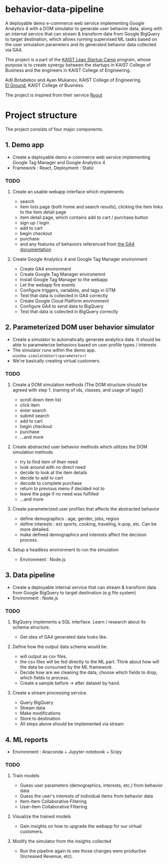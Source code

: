# behavior-data-pipeline
A deployable demo e-commerce web service implementing Google Analytics 4 with a DOM simulator to generate user behavior data, along with an internal service that can stream &amp; transform data from Google BigQuery to target destination, which allows running supervised ML tasks based on the user simulation parameters and its generated behavior data collected via GA4.

This project is a part of the [KAIST Lean Startup Camp](https://kcbstartup.kaist.ac.kr/sub0307) program, whose purpose is to create synergy between the startups in KAIST College of Business and the engineers in KAIST College of Engineering.

Adil Botabekov and Ayan Mukanov, KAIST College of Engineering.  
[El Ground](https://www.elground.com/), KAIST College of Business.  

The project is inspired from their service [Roout](https://roout.co.kr)


# Project structure
The project consists of four major components.

## 1. Demo app
- Create a deployable demo e-commerce web service implementing Google Tag Manager and Google Analytics 4
- Framework : React, Deployment : Static

### TODO 
1. Create an usable webapp interface which implements
    - search
    - item lists page (both home and search results), clicking the item links to the item detail page
    - item detail page, which contains add to cart / purchase button
    - sign up / login
    - add to cart
    - begin checkout
    - purchase
    - and any features of behaviors referenced from [the GA4 documentation](https://support.google.com/analytics/answer/9268036?hl=en&ref_topic=9756175)

2. Create Google Analytics 4 and Google Tag Manager environment
    - Create GA4 environment
    - Create Google Tag Manager environemnt
    - Install Google Tag Manager to the webapp
    - Let the webapp fire events
    - Configure triggers, variables, and tags in GTM
    - Test that data is collected in GA4 correctly
    - Create Google Cloud Platform environment
    - Configure GA4 to send data to BigQuery
    - Test that data is collected in BigQuery correctly

## 2. Parameterized DOM user behavior simulator 
- Create a simulator to automatically generate analytics data. It should be able to parameterize behaviors based on user profile types / interests
- The simulator runs within the demo app. ```window.simulateUser(<parameters>)```
- We're basically creating virtual customers.

### TODO
1. Create a DOM simulation methods (The DOM structure should be agreed with step 1. (naming of ids, classes, and usage of tags))
    - scroll down item list
    - click item
    - enter search
    - submit search
    - add to cart
    - begin checkout
    - purchase
    - ...and more

2. Create abstracted user behavior methods which utilizes the DOM simulation methods
    - try to find item of their need
    - look around with no direct need
    - decide to look at the item details
    - decide to add to cart
    - decode to complete purchase
    - return to previous menu if decided not to
    - leave the page if no need was fulfilled
    - ...and more

3. Create parameterized user profiles that affects the abstracted behavior
    - define demographics : age, gender, jobs, region
    - define interests : ex) sports, cooking, traveling, k-pop, etc. Can be more detailed.
    - make defined demographics and interests affect the decision process.
 
4. Setup a headless environment to run the simulation
    - Environment : Node.js
 
## 3. Data pipeline
- Create a deployable internal service that can stream & transform data from Google BigQuery to target destination (e.g file system)
- Environment : Node.js

### TODO
1. BigQuery implements a SQL interface. Learn / research about its schema structure.
    - Get idea of GA4 generated data looks like.

2. Define how the output data schema would be.
    - will output as csv files.
    - the csv files will be fed directly to the ML part. Think about how will the data be consumed by the ML framework.
    - Decide how are we cleaning the data, choose which fields to drop, which fields to process.
    - Create a sample before -> after dataset by hand.

3. Create a stream processing service.
    - Query BigQuery
    - Stream data
    - Make modifications
    - Store to destination
    - All steps above should be implemented via stream


## 4. ML reports
- Environment : Anaconda + Jupyter notebook + Scipy

### TODO
1. Train models
    - Guess user parameters (demographics, interests, etc.) from behavior data
    - Guess the user's interests of individual items from behavior data
    - Item-Item Collaborative Filtering
    - User-Item Collaborative Filtering
    
2. Visualize the trained models
    - Gain insights on how to upgrade the webapp for our virtual customers.

3. Modify the simulator from the insights collected
    - Run the pipeline again to see those changes were productive (Increased Revenue, etc).
  
